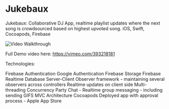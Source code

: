 # Jukebaux

Jukebaux: Collaborative DJ App, realtime playlist updates where the next song is crowdsourced based on highest upvoted song. iOS, Swift, Cocoapods, Firebase

<img src='http://i.imgur.com/f6FnIem.gif' title='Jukebaux Demo' width='' alt='Video Walkthrough' />

Full Demo video here: https://vimeo.com/393218181

Technologies:

Firebase Authentication
Google Authentication
Firebase Storage
Firebase Realtime Database
Server-Client Observer framework - maintaining several observers across controllers
Realtime updates on client side
Multi-threading
Concurrency
Party Chat - Realtime group messaging - including sending GIFS
MVC Architecture
Cocoapods
Deployed app with approval process - Apple App Store
